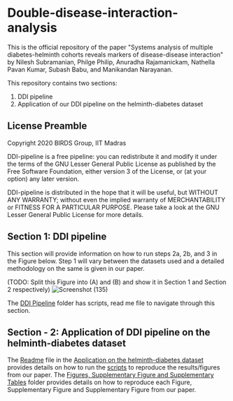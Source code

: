 # Double-disease-interaction-analysis

This is the official repository of the paper "Systems analysis of multiple diabetes-helminth cohorts reveals
markers of disease-disease interaction" by Nilesh Subramanian, Philge Philip, Anuradha Rajamanickam, Nathella Pavan
Kumar, Subash Babu, and Manikandan Narayanan.


This repository contains two sections:

1. DDI pipeline
2. Application of our DDI pipeline on the helminth-diabetes dataset 
## License Preamble
Copyright 2020 BIRDS Group, IIT Madras

DDI-pipeline is a free pipeline: you can redistribute it and modify it under the terms of the GNU Lesser General Public License as published by the Free Software Foundation, either version 3 of the License, or (at your option) any later version.

DDI-pipeline is distributed in the hope that it will be useful, but WITHOUT ANY WARRANTY; without even the implied warranty of MERCHANTABILITY or FITNESS FOR A PARTICULAR PURPOSE. Please take a look at the GNU Lesser General Public License for more details.
## Section 1: DDI pipeline 
This section will provide information on how to run steps 2a, 2b, and 3 in the Figure below. Step 1 will vary between the datasets used and a detailed methodology on the same is given in our paper.

(TODO: Split this Figure into (A) and (B) and show it in Section 1 and Section 2 respectively)
![Screenshot (135)](https://github.com/BIRDSgroup/Double-disease-interaction-analysis-/assets/60778368/cfc59915-501f-4a5a-a61f-93bdebec0201)

The [DDI Pipeline](https://github.com/BIRDSgroup/Double-disease-interaction-analysis-/tree/3c1a88756cd6edd1706623052d16032783ec434e/DDI%20Pipeline%20) folder has scripts, read me file to navigate through this section.

## Section - 2: Application of DDI pipeline on the helminth-diabetes dataset 

The [Readme](https://github.com/BIRDSgroup/Double-disease-interaction-analysis-/blob/270b244e9110f44a068d97df5f05ad4f13d21e81/Application%20on%20helminth-diabetes%20data/Readme_application.md) file in the [Application on the helminth-diabetes dataset](https://github.com/BIRDSgroup/Double-disease-interaction-analysis-/tree/41f61a5753daf7002b7fd921a81f4045fe520eb6/Application%20on%20helminth-diabetes%20data) provides details on how to run the [scripts](https://github.com/BIRDSgroup/Double-disease-interaction-analysis-/tree/b5f25bd0f0b7a101896f8c12c6ba12c485faeaf9/Application%20on%20helminth-diabetes%20data/Scripts) to reproduce the results/figures from our paper.
The [Figures, Supplementary Figure and Supplementary Tables](https://github.com/BIRDSgroup/Double-disease-interaction-analysis-/tree/b5f25bd0f0b7a101896f8c12c6ba12c485faeaf9/Application%20on%20helminth-diabetes%20data/Figures%2C%20Supplementary%20Figures%20and%20Supplementary%20Tables) folder provides details on how to reproduce each Figure, Supplementary Figure and Supplementary Figure from our paper.

